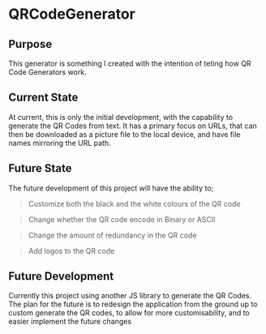 # QRCodeGenerator

## Purpose
This generator is something I created with the intention of teting how QR Code Generators work. 

## Current State
At current, this is only the initial development, with the capability to generate the QR Codes from text. It has a primary focus on URLs, that can then be downloaded as a picture file to the local device, and have file names mirroring the URL path. 

## Future State
The future development of this project will have the ability to;
 > Customize both the black and the white colours of the QR code

> Change whether the QR code encode in Binary or ASCII

> Change the amount of redundancy in the QR code

> Add logos to the QR code

## Future Development
Currently this project using another JS library to generate the QR Codes. The plan for the future is to redesign the application from the ground up to custom generate the QR codes, to allow for more customisability, and to easier implement the future changes